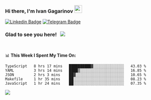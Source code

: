 ### Hi there, I'm Ivan Gagarinov <img src="https://media.giphy.com/media/hvRJCLFzcasrR4ia7z/giphy.gif" width="25px">

[![Linkedin Badge](https://img.shields.io/badge/-LinkedIn-0e76a8?style=flat-square&logo=Linkedin&logoColor=white)](https://linkedin.com/in/ivan-gagarinov-142ba3141/)
[![Telegram Badge](https://img.shields.io/badge/-Telegram-0088cc?style=flat-square&logo=Telegram&logoColor=white)](https://t.me/igagarinov)

### Glad to see you here! &nbsp; ![](https://visitor-badge.glitch.me/badge?page_id=dzencot.dzencot)

</br>

📊 **This Week I Spent My Time On:**
<!--START_SECTION:waka-->
```text
TypeScript   8 hrs 17 mins   ██████████▓░░░░░░░░░░░░░░   43.03 % 
YAML         3 hrs 14 mins   ████▒░░░░░░░░░░░░░░░░░░░░   16.85 % 
JSON         2 hrs 3 mins    ██▓░░░░░░░░░░░░░░░░░░░░░░   10.65 % 
Makefile     1 hr 35 mins    ██░░░░░░░░░░░░░░░░░░░░░░░   08.23 % 
JavaScript   1 hr 24 mins    ██░░░░░░░░░░░░░░░░░░░░░░░   07.35 % 
```
<!--END_SECTION:waka-->

[![](https://github-readme-stats.vercel.app/api?username=dzencot&theme=gruvbox)](https://github.com/dzencot)
